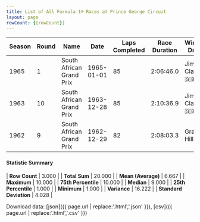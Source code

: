 ```yaml
---
title: List of All Formula 1® Races at Prince George Circuit
layout: page
rowCount: {{rowCount}}
---
```


| Season | Round | Name | Date | Laps Completed | Race Duration | Winning Driver | Winning Constructor |
|--|--|--|--|--|--|--|--|
| 1965 | 1 | South African Grand Prix | 1965-01-01 | 85 | 2:06:46.0 | Jim Clark 🇬🇧 | Lotus-Climax 🇬🇧 |
| 1963 | 10 | South African Grand Prix | 1963-12-28 | 85 | 2:10:36.9 | Jim Clark 🇬🇧 | Lotus-Climax 🇬🇧 |
| 1962 | 9 | South African Grand Prix | 1962-12-29 | 82 | 2:08:03.3 | Graham Hill 🇬🇧 | BRM 🇬🇧 |

#### Statistic Summary

| **Row Count** | 3.000 |
| **Total Sum** | 20.000 |
| **Mean (Average)** | 6.667 |
| **Maximum** | 10.000 |
| **75th Percentile** | 10.000 |
| **Median** | 9.000 |
| **25th Percentile** | 1.000 |
| **Minimum** | 1.000 |
| **Variance** | 16.222 |
| **Standard Deviation** | 4.028 |

Download data: [json]({{ page.url | replace:'.html','.json' }}), [csv]({{ page.url | replace:'.html','.csv' }})
